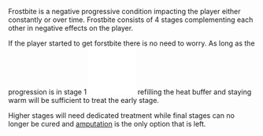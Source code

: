 Frostbite is a negative progressive condition impacting the player either constantly or over time.
Frostbite consists of 4 stages complementing each other in negative effects on the player.

If the player started to get forstbite there is no need to worry.
As long as the progression is in stage 1 ![IconSmall](../assets/images/Wood.png) refilling the heat buffer and staying warm will be sufficient to treat the early stage.

Higher stages will need dedicated treatment while final stages can no longer be cured and [amputation](Amputation.md) is the only option that is left.